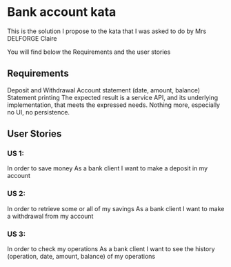 
# Bank account kata

This is the solution I propose to the kata that I was asked to do by Mrs DELFORGE Claire

You will find below the Requirements and the user stories

## Requirements

Deposit and Withdrawal
Account statement (date, amount, balance)
Statement printing
The expected result is a service API, and its underlying implementation, that meets the expressed needs.
Nothing more, especially no UI, no persistence.

## User Stories

### US 1:

In order to save money
As a bank client
I want to make a deposit in my account

### US 2:

In order to retrieve some or all of my savings
As a bank client
I want to make a withdrawal from my account

### US 3:

In order to check my operations
As a bank client
I want to see the history (operation, date, amount, balance) of my operations




